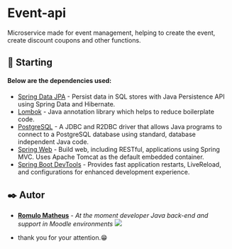# Event-api 

Microservice made for event management, helping to create the event, create discount coupons and other functions.

## 🚀 Starting

#### Below are the dependencies used:

* [Spring Data JPA](https://docs.spring.io/spring-data/jpa/reference/index.html) - Persist data in SQL stores with Java Persistence API using Spring Data and Hibernate.
* [Lombok](https://projectlombok.org/features/) - Java annotation library which helps to reduce boilerplate code.
* [PostgreSQL](https://docs.spring.io/spring-boot/docs/1.5.22.RELEASE/reference/html/boot-features-sql.html) - A JDBC and R2DBC driver that allows Java programs to connect to a PostgreSQL database using standard, database independent Java code.
* [Spring Web](https://docs.spring.io/spring-boot/reference/web/index.html) - Build web, including RESTful, applications using Spring MVC. Uses Apache Tomcat as the default embedded container.
* [Spring Boot DevTools](https://docs.spring.io/spring-boot/reference/using/devtools.html) - Provides fast application restarts, LiveReload, and configurations for enhanced development experience.
  
## ✒️ Autor

* [**Romulo Matheus**](https://github.com/Romulomdr) - *At the moment developer Java back-end and support in Moodle environments* [<img src="https://img.shields.io/badge/LinkedIn-0077B5?style=for-the-badge&logo=linkedin&logoColor=white" />](https://www.linkedin.com/in/romulo-dantasmdr/)

-  thank you for your attention.😁
